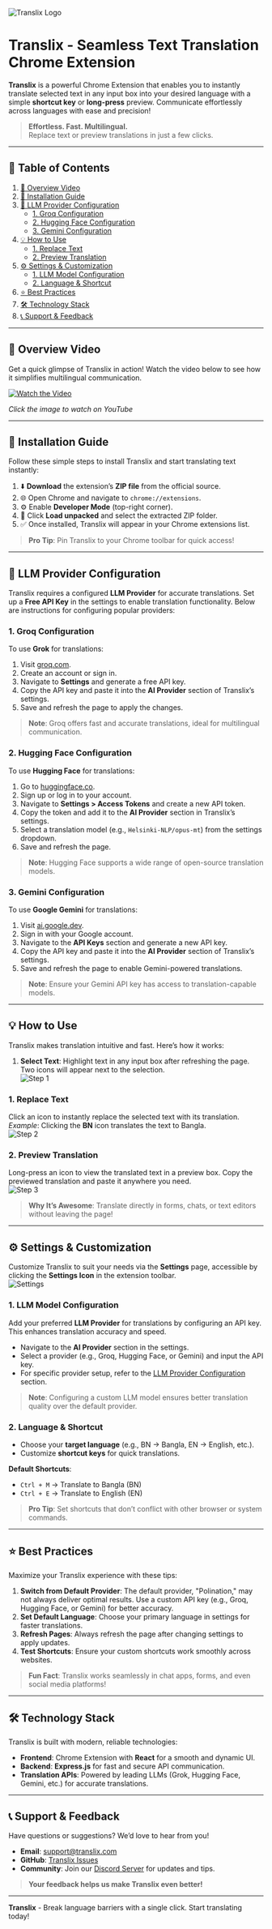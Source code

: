 ![Translix Logo](https://i.postimg.cc/pLQNvWVL/fulllogopng.png)

# **Translix** - Seamless Text Translation Chrome Extension  

**Translix** is a powerful Chrome Extension that enables you to instantly translate selected text in any input box into your desired language with a simple **shortcut key** or **long-press** preview. Communicate effortlessly across languages with ease and precision!  

> **Effortless. Fast. Multilingual.**  
> Replace text or preview translations in just a few clicks.  

---

## 📑 **Table of Contents**  

1. [🎥 Overview Video](#overview-video)  
2. [🚀 Installation Guide](#installation-guide)  
3. [🔑 LLM Provider Configuration](#llm-provider-configuration)  
   - [1. Groq Configuration](#1-grok-configuration)  
   - [2. Hugging Face Configuration](#2-hugging-face-configuration)  
   - [3. Gemini Configuration](#3-gemini-configuration)  
4. [💡 How to Use](#how-to-use)  
   - [1. Replace Text](#1-replace-text)  
   - [2. Preview Translation](#2-preview-translation)  
5. [⚙️ Settings & Customization](#settings--customization)  
   - [1. LLM Model Configuration](#1-llm-model-configuration)  
   - [2. Language & Shortcut](#2-language--shortcut)  
6. [⭐ Best Practices](#best-practices)  
7. [🛠️ Technology Stack](#technology-stack)  
8. [📞 Support & Feedback](#support--feedback)  

---

## 🎥 **Overview Video**  

Get a quick glimpse of Translix in action! Watch the video below to see how it simplifies multilingual communication.  

[![Watch the Video](https://img.youtube.com/vi/9PSBWwj9DU8/maxresdefault.jpg)](https://www.youtube.com/watch?v=9PSBWwj9DU8)  

*Click the image to watch on YouTube*  

---

## 🚀 **Installation Guide**  

Follow these simple steps to install Translix and start translating text instantly:  

1. ⬇️ **Download** the extension’s **ZIP file** from the official source.  
2. 🌐 Open Chrome and navigate to `chrome://extensions`.  
3. ⚙️ Enable **Developer Mode** (top-right corner).  
4. 📂 Click **Load unpacked** and select the extracted ZIP folder.  
5. ✅ Once installed, Translix will appear in your Chrome extensions list.  

> **Pro Tip**: Pin Translix to your Chrome toolbar for quick access!  

---

## 🔑 **LLM Provider Configuration**  

Translix requires a configured **LLM Provider** for accurate translations. Set up a **Free API Key** in the settings to enable translation functionality. Below are instructions for configuring popular providers:  

### 1. Groq Configuration  

To use **Grok** for translations:  
1. Visit [groq.com](http://groq.com).  
2. Create an account or sign in.  
3. Navigate to **Settings** and generate a free API key.  
4. Copy the API key and paste it into the **AI Provider** section of Translix’s settings.  
5. Save and refresh the page to apply the changes.  

> **Note**: Groq offers fast and accurate translations, ideal for multilingual communication.  

### 2. Hugging Face Configuration  

To use **Hugging Face** for translations:  
1. Go to [huggingface.co](https://huggingface.co).  
2. Sign up or log in to your account.  
3. Navigate to **Settings > Access Tokens** and create a new API token.  
4. Copy the token and add it to the **AI Provider** section in Translix’s settings.  
5. Select a translation model (e.g., `Helsinki-NLP/opus-mt`) from the settings dropdown.  
6. Save and refresh the page.  

> **Note**: Hugging Face supports a wide range of open-source translation models.  

### 3. Gemini Configuration  

To use **Google Gemini** for translations:  
1. Visit [ai.google.dev](https://ai.google.dev).  
2. Sign in with your Google account.  
3. Navigate to the **API Keys** section and generate a new API key.  
4. Copy the API key and paste it into the **AI Provider** section of Translix’s settings.  
5. Save and refresh the page to enable Gemini-powered translations.  

> **Note**: Ensure your Gemini API key has access to translation-capable models.  

---

## 💡 **How to Use**  

Translix makes translation intuitive and fast. Here’s how it works:  

1. **Select Text**: Highlight text in any input box after refreshing the page. Two icons will appear next to the selection.  
   ![Step 1](https://i.postimg.cc/k5rgGp9j/step-1.jpg)  

### 1. Replace Text  

Click an icon to instantly replace the selected text with its translation.  
*Example*: Clicking the **BN** icon translates the text to Bangla.  
![Step 2](https://i.postimg.cc/rmMyCRDx/step-2.jpg)  

### 2. Preview Translation  

Long-press an icon to view the translated text in a preview box. Copy the previewed translation and paste it anywhere you need.  
![Step 3](https://i.postimg.cc/4dPf84cM/step-3.jpg)  

> **Why It’s Awesome**: Translate directly in forms, chats, or text editors without leaving the page!  

---

## ⚙️ **Settings & Customization**  

Customize Translix to suit your needs via the **Settings** page, accessible by clicking the **Settings Icon** in the extension toolbar.  
![Settings](https://i.postimg.cc/4dPf84cM/step-3.jpg)  

### 1. LLM Model Configuration  

Add your preferred **LLM Provider** for translations by configuring an API key. This enhances translation accuracy and speed.  

- Navigate to the **AI Provider** section in the settings.  
- Select a provider (e.g., Groq, Hugging Face, or Gemini) and input the API key.  
- For specific provider setup, refer to the [LLM Provider Configuration](#llm-provider-configuration) section.  

> **Note**: Configuring a custom LLM model ensures better translation quality over the default provider.  

### 2. Language & Shortcut  

- Choose your **target language** (e.g., BN → Bangla, EN → English, etc.).  
- Customize **shortcut keys** for quick translations.  

**Default Shortcuts**:  
- `Ctrl + M` → Translate to Bangla (BN)  
- `Ctrl + E` → Translate to English (EN)  

> **Pro Tip**: Set shortcuts that don’t conflict with other browser or system commands.  

---

## ⭐ **Best Practices**  

Maximize your Translix experience with these tips:  

1. **Switch from Default Provider**: The default provider, "Polination," may not always deliver optimal results. Use a custom API key (e.g., Groq, Hugging Face, or Gemini) for better accuracy.  
2. **Set Default Language**: Choose your primary language in settings for faster translations.  
3. **Refresh Pages**: Always refresh the page after changing settings to apply updates.  
4. **Test Shortcuts**: Ensure your custom shortcuts work smoothly across websites.  

> **Fun Fact**: Translix works seamlessly in chat apps, forms, and even social media platforms!  

---

## 🛠️ **Technology Stack**  

Translix is built with modern, reliable technologies:  

- **Frontend**: Chrome Extension with **React** for a smooth and dynamic UI.  
- **Backend**: **Express.js** for fast and secure API communication.  
- **Translation APIs**: Powered by leading LLMs (Grok, Hugging Face, Gemini, etc.) for accurate translations.  

---

## 📞 **Support & Feedback**  

Have questions or suggestions? We’d love to hear from you!  

- **Email**: support@translix.com  
- **GitHub**: [Translix Issues](https://github.com/translix/extension)  
- **Community**: Join our [Discord Server](https://discord.gg/translix) for updates and tips.  

> **Your feedback helps us make Translix even better!**

---

**Translix** - Break language barriers with a single click. Start translating today!  